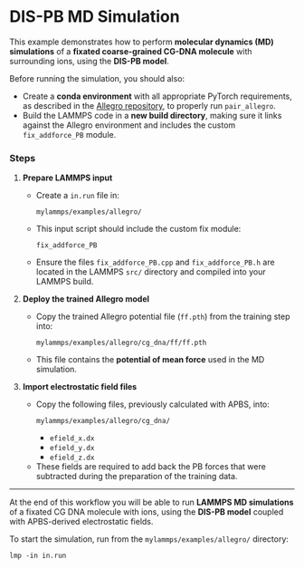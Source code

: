 # DIS-PB MD Simulation

This example demonstrates how to perform **molecular dynamics (MD) simulations** of a **fixated coarse-grained CG-DNA molecule** with surrounding ions, using the **DIS-PB model**.

Before running the simulation, you should also:  
- Create a **conda environment** with all appropriate PyTorch requirements, as described in the [Allegro repository](https://github.com/mir-group/allegro), to properly run `pair_allegro`.  
- Build the LAMMPS code in a **new build directory**, making sure it links against the Allegro environment and includes the custom `fix_addforce_PB` module.

### Steps

1. **Prepare LAMMPS input**  
   - Create a `in.run` file in:  
     ```
     mylammps/examples/allegro/
     ```  
   - This input script should include the custom fix module:  
     ```
     fix_addforce_PB
     ```  
   - Ensure the files `fix_addforce_PB.cpp` and `fix_addforce_PB.h` are located in the LAMMPS `src/` directory and compiled into your LAMMPS build.

2. **Deploy the trained Allegro model**  
   - Copy the trained Allegro potential file (`ff.pth`) from the training step into:  
     ```
     mylammps/examples/allegro/cg_dna/ff/ff.pth
     ```  
   - This file contains the **potential of mean force** used in the MD simulation.

3. **Import electrostatic field files**  
   - Copy the following files, previously calculated with APBS, into:  
     ```
     mylammps/examples/allegro/cg_dna/
     ```  
     - `efield_x.dx`  
     - `efield_y.dx`  
     - `efield_z.dx`  
   - These fields are required to add back the PB forces that were subtracted during the preparation of the training data.  

---

At the end of this workflow you will be able to run **LAMMPS MD simulations** of a fixated CG DNA molecule with ions, using the **DIS-PB model** coupled with APBS-derived electrostatic fields.  

To start the simulation, run from the `mylammps/examples/allegro/` directory:  

```
lmp -in in.run

